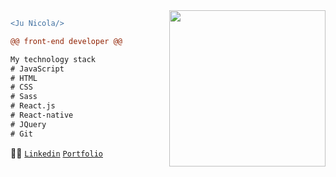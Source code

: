 <img src="https://media.giphy.com/media/jt8mEC6Kffbwbv2tNH/giphy.gif" width="250" align="right" style="margin-left: 30px;"/>

```diff
<Ju Nicola/>

@@ front-end developer @@

My technology stack
# JavaScript
# HTML
# CSS
# Sass
# React.js
# React-native
# JQuery
# Git

```

 :raising_hand_woman: [`Linkedin`](https://linkedin.com/in/junicola) [`Portfolio`](https://junicola.com)

